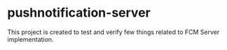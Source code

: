 # pushnotification-server
This project is created to test and verify few things related to FCM Server implementation.
